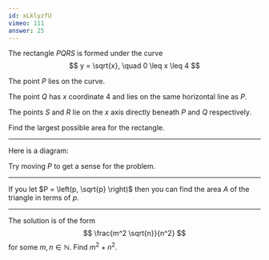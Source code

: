```yaml
---
id: xLklyzfU
vimeo: 111
answer: 25
---
```


The rectangle $PQRS$ is formed under the curve
$$
y = \sqrt{x}, \quad 0 \leq x \leq 4
$$

The point $P$ lies on the curve.

The point $Q$ has $x$ coordinate $4$ and lies on the same horizontal line as $P.$

The points $S$ and $R$ lie on the $x$ axis directly beneath $P$ and $Q$ respectively.

Find the largest possible area for the rectangle.

---

Here is a diagram:

<geogebra id="hyd4pxxs"></geogebra>

Try moving $P$ to get a sense for the problem.

---

If you let $P = \left(p, \sqrt{p} \right)$ then you can find the area $A$ of the triangle in terms of $p.$

---

The solution is of the form
$$
\frac{m^2 \sqrt{n}}{n^2}
$$
for some $m,n \in \mathbb{N}$. Find $m^2 + n^2$.
